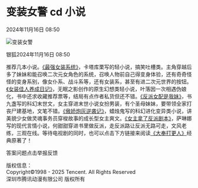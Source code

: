 # 变装女警 cd 小说

2024年11月16日 08:50

![变装女警](https://manhua.acimg.cn/operation/0/24_11_00_1601e599336e7d7853535666627c6612_1721790015428.png/0)

银狐2024年11月16日 08:50

推荐几本小说。[《最强女装系统》](/Comic/searchList?search=%E6%9C%80%E5%BC%BA%E5%A5%B3%E8%A3%85%E7%B3%BB%E7%BB%9F)，卡塔库栗写的轻小说，搞笑吐槽类。主角穿越后多了妹妹和能召唤二次元女角色的系统，召唤人物前自己得变身体验，还有奇奇怪怪的变身系别，像女仆系、战斗系等，还有女装系，甚至有进二次元世界的按钮。[《女装佳人养成日记》](/Comic/searchList?search=%E5%A5%B3%E8%A3%85%E4%BD%B3%E4%BA%BA%E5%85%BB%E6%88%90%E6%97%A5%E8%AE%B0)，无眠之影创作的原生幻想类轻小说，叶落因一次相遇伪娘化，书中还求收藏推荐票等，结局有点作者私货但还不错。[《反派女配是我妹》](/Comic/searchList?search=%E5%8F%8D%E6%B4%BE%E5%A5%B3%E9%85%8D%E6%98%AF%E6%88%91%E5%A6%B9)，书九盏写的科幻末世文，女主穿进末世小说女扮男装，有个圣母妹妹，要带领全家打丧尸建基地，文笔不错。[《傲娇炮灰逆袭记》](/Comic/searchList?search=%E5%82%B2%E5%A8%87%E7%82%AE%E7%81%B0%E9%80%86%E8%A2%AD%E8%AE%B0)，蜡烛鬼写的科幻进化变异类小说，讲美貌少女做灵魂事务员穿梭故事的成长型女主爽文。[《女主拿了反派剧本》](/Comic/searchList?search=%E5%A5%B3%E4%B8%BB%E6%8B%BF%E4%BA%86%E5%8F%8D%E6%B4%BE%E5%89%A7%E6%9C%AC)，萨琳娜写的现代言情小说，何甜甜穿进书里做反派，走反派路让反派无路可走，文风老练，三观在线。等待电视剧的同时，也可以点击下方链接来阅读[《大奉打更人》](/Comic/searchList?search=%E5%A4%A7%E5%A5%89%E6%89%93%E6%9B%B4%E4%BA%BA)经典原著了！

答案问题点击举报反馈

版权信息：  
Copyright©1998 - 2025 Tencent. All Rights Reserved  
深圳市腾讯动漫有限公司 版权所有
<!-- tcd_original_link https://ac.qq.com/Ask/detail/aid/pehvnjlwwz -->
